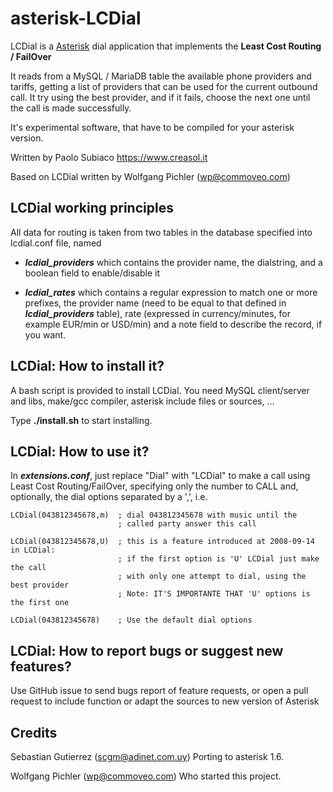 # asterisk-LCDial

LCDial is a [Asterisk](https://www.asterisk.org) dial application that implements the **Least Cost Routing / FailOver**

It reads from a MySQL / MariaDB table the available phone providers and tariffs, getting a list of providers that can be used for the current outbound call.
It try using the best provider, and if it fails, choose the next one until the call is made successfully.

It's experimental software, that have to be compiled for your asterisk version.

Written by Paolo Subiaco https://www.creasol.it

Based on LCDial written by Wolfgang Pichler (wp@commoveo.com)

## LCDial working principles	

All data for routing is taken from two tables in the database specified into
lcdial.conf file, named 

* ***lcdial_providers*** which contains the provider name, the dialstring, and a boolean field to enable/disable it

* ***lcdial_rates*** which contains a regular expression to match one or more prefixes, the provider name (need to be equal to that defined in ***lcdial_providers*** table),
	rate (expressed in currency/minutes, for example EUR/min or USD/min) and a note field to describe the record, if you want.


## LCDial: How to install it?

A bash script is provided to install LCDial. You need MySQL client/server and libs, make/gcc compiler, asterisk include files or sources, ...

Type **./install.sh** to start installing.


## LCDial: How to use it?

In ***extensions.conf***, just replace "Dial" with "LCDial" to make a call using 
Least Cost Routing/FailOver, specifying only the number to CALL and, optionally,
the dial options separated by a ',', i.e.

```
LCDial(043812345678,m)  ; dial 043812345678 with music until the 
                        ; called party answer this call

LCDial(043812345678,U)  ; this is a feature introduced at 2008-09-14 in LCDial:
                        ; if the first option is 'U' LCDial just make the call
                        ; with only one attempt to dial, using the best provider
                        ; Note: IT'S IMPORTANTE THAT 'U' options is the first one

LCDial(043812345678)    ; Use the default dial options												
```

## LCDial: How to report bugs or suggest new features?
Use GitHub issue to send bugs report of feature requests, or open a pull request to include function or adapt the sources to new version of Asterisk


## Credits
Sebastian Gutierrez (scgm@adinet.com.uy)
	Porting to asterisk 1.6.

Wolfgang Pichler (wp@commoveo.com)
	Who started this project.
